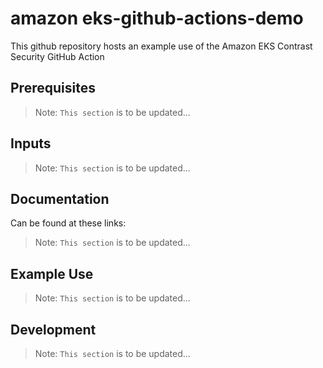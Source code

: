 # amazon eks-github-actions-demo

This github repository hosts an example use of the Amazon EKS Contrast Security GitHub Action

## Prerequisites

> Note: `This section` is to be updated...

## Inputs

> Note: `This section` is to be updated...

## Documentation

Can be found at these links:

> Note: `This section` is to be updated...

## Example Use

> Note: `This section` is to be updated...
## Development

> Note: `This section` is to be updated...
